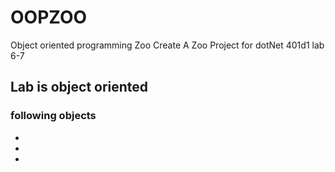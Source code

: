 # OOPZOO
Object oriented programming Zoo
Create A Zoo Project for 
dotNet 401d1 lab 6-7

## Lab is object oriented
### following objects
  - 
  -
  -
